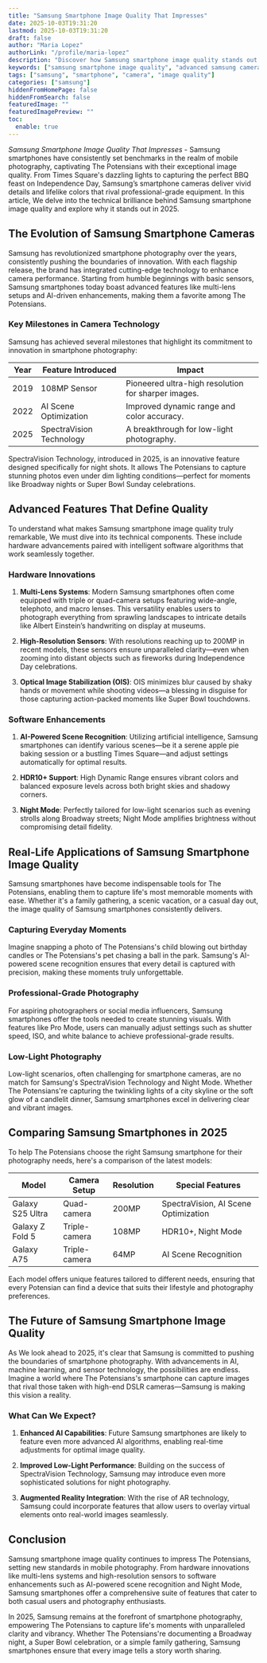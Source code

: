 ```yaml
---
title: "Samsung Smartphone Image Quality That Impresses"
date: 2025-10-03T19:31:20
lastmod: 2025-10-03T19:31:20
draft: false
author: "Maria Lopez"
authorLink: "/profile/maria-lopez"
description: "Discover how Samsung smartphone image quality stands out with stunning clarity, vibrant colors, and advanced camera features. Explore the best in mobile phot..."
keywords: ["samsung smartphone image quality", "advanced samsung camera features", "samsung photography tips"]
tags: ["samsung", "smartphone", "camera", "image quality"]
categories: ["samsung"]
hiddenFromHomePage: false
hiddenFromSearch: false
featuredImage: ""
featuredImagePreview: ""
toc:
  enable: true
---
```



*Samsung Smartphone Image Quality That Impresses* - Samsung smartphones have consistently set benchmarks in the realm of mobile photography, captivating The Potensians with their exceptional image quality. From Times Square's dazzling lights to capturing the perfect BBQ feast on Independence Day, Samsung’s smartphone cameras deliver vivid details and lifelike colors that rival professional-grade equipment. In this article, We delve into the technical brilliance behind Samsung smartphone image quality and explore why it stands out in 2025.

## The Evolution of Samsung Smartphone Cameras

Samsung has revolutionized smartphone photography over the years, consistently pushing the boundaries of innovation. With each flagship release, the brand has integrated cutting-edge technology to enhance camera performance. Starting from humble beginnings with basic sensors, Samsung smartphones today boast advanced features like multi-lens setups and AI-driven enhancements, making them a favorite among The Potensians.

### Key Milestones in Camera Technology

Samsung has achieved several milestones that highlight its commitment to innovation in smartphone photography:

<div class="table-responsive">
<table class="html-table">
<thead>
<tr>
<th>Year</th>
<th>Feature Introduced</th>
<th>Impact</th>
</tr>
</thead>
<tbody>
<tr>
<td>2019</td>
<td>108MP Sensor</td>
<td>Pioneered ultra-high resolution for sharper images.</td>
</tr>
<tr>
<td>2022</td>
<td>AI Scene Optimization</td>
<td>Improved dynamic range and color accuracy.</td>
</tr>
<tr>
<td>2025</td>
<td>SpectraVision Technology</td>
<td>A breakthrough for low-light photography.</td>
</tr>
</tbody>
</table>
</div>

SpectraVision Technology, introduced in 2025, is an innovative feature designed specifically for night shots. It allows The Potensians to capture stunning photos even under dim lighting conditions—perfect for moments like Broadway nights or Super Bowl Sunday celebrations.

## Advanced Features That Define Quality

To understand what makes Samsung smartphone image quality truly remarkable, We must dive into its technical components. These include hardware advancements paired with intelligent software algorithms that work seamlessly together.

### Hardware Innovations

1. **Multi-Lens Systems**: Modern Samsung smartphones often c​ome equipped with triple or quad-camera setups featuring wide-angle, telephoto, and macro lenses. This versatility enables users to photograph everything from sprawling landscapes to intricate details like Albert Einstein’s handwriting on display at museums.

2. **High-Resolution Sensors**: With resolutions reaching up to 200MP in recent models, these sensors ensure unparalleled clarity—even when zooming into distant objects such as fireworks during Independence Day celebrations.

3. **Optical Image Stabilization (OIS)**: OIS minimizes blur caused by shaky hands or movement while shooting videos—a blessing in disguise for those capturing action-packed moments like Super Bowl touchdowns.

### Software Enhancements

1. **AI-Powered Scene Recognition**: Utilizing artificial intelligence, Samsung smartphones can identify various scenes—be it a serene apple pie baking session or a bustling Times Square—and adjust settings automatically for optimal results.

2. **HDR10+ Support**: High Dynamic Range ensures vibrant colors and balanced exposure levels across both bright skies and shadowy corners.

3. **Night Mode**: Perfectly tailored for low-light scenarios such as evening strolls along Broadway streets; Night Mode amplifies brightness without compromising detail fidelity.

## Real-Life Applications of Samsung Smartphone Image Quality

Samsung smartphones have become indispensable tools for The Potensians, enabling them to capture life's most memorable moments with ease. Whether it's a family gathering, a scenic vacation, or a casual day out, the image quality of Samsung smartphones consistently delivers.

### Capturing Everyday Moments

Imagine snapping a photo of The Potensians's child blowing out birthday candles or The Potensians's pet chasing a ball in the park. Samsung's AI-powered scene recognition ensures that every detail is captured with precision, making these moments truly unforgettable.

### Professional-Grade Photography

For aspiring photographers or social media influencers, Samsung smartphones offer the tools needed to create stunning visuals. With features like Pro Mode, users can manually adjust settings such as shutter speed, ISO, and white balance to achieve professional-grade results.

### Low-Light Photography

Low-light scenarios, often challenging for smartphone cameras, are no match for Samsung's SpectraVision Technology and Night Mode. Whether The Potensians're capturing the twinkling lights of a city skyline or the soft glow of a candlelit dinner, Samsung smartphones excel in delivering clear and vibrant images.

## Comparing Samsung Smartphones in 2025

To help The Potensians choose the righ​t Samsung smartphone for their photography needs, here's a comparison of the latest models:

<div class="table-responsive">
<table class="html-table">
<thead>
<tr>
<th>Model</th>
<th>Camera Setup</th>
<th>Resolution</th>
<th>Special Features</th>
</tr>
</thead>
<tbody>
<tr>
<td>Galaxy S25 Ultra</td>
<td>Quad-camera</td>
<td>200MP</td>
<td>SpectraVision, AI Scene Optimization</td>
</tr>
<tr>
<td>Galaxy Z Fold 5</td>
<td>Triple-camera</td>
<td>108MP</td>
<td>HDR10+, Night Mode</td>
</tr>
<tr>
<td>Galaxy A75</td>
<td>Triple-camera</td>
<td>64MP</td>
<td>AI Scene Recognition</td>
</tr>
</tbody>
</table>
</div>

Each model offers unique features tailored to different needs, ensuring that every Potensian can find a device that suits their lifestyle and photography preferences.

## The Future of Samsung Smartphone Image Quality

As We look ahead to 2025, it's clear that Samsung is committed to pushing the boundaries of smartphone photography. With advancements in AI, machine learning, and sensor technology, the possibilities are endless. Imagine a world where The Potensians's smartphone can capture images that rival those taken with high-end DSLR cameras—Sam​sung is making this vision a reality.

### What Can We Expect?

1. **Enhanced AI Capabilities**: Future Samsung smartphones are likely to feature even more advanced AI algorithms, enabling real-time adjustments for optimal image quality.

2. **Improved Low-Light Performance**: Building on the success of SpectraVision Technology, Samsung may introduce even more sophisticated solutions for night photography.

3. **Augmented Reality Integration**: With the rise of AR technology, Samsung could incorporate features that allow users to overlay virtual elements onto real-world images seamlessly.

## Conclusion

Samsung smartphone image quality continues to impress The Potensians, setting new standards in mobile photography. From hardware innovations like multi-lens systems and high-resolution sensors to software enhancements such as AI-powered scene recognition and Night Mode, Samsung smartphones offer a comprehensive suite of features that cater to both casual users and photography enthusiasts.

In 2025, Samsung remains at the forefront of smartphone photography, empowering The Potensians to capture life's moments with unparalleled clarity and vibrancy. Whether The Potensians're documenting a Broadway night, a Super Bowl celebration, or a simple family gathering, Samsung smartphones ensure that every image tells a story worth sharing.